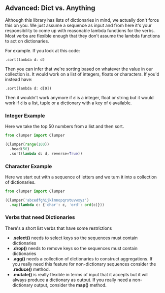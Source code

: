 ## Advanced: Dict vs. Anything

Although this library has lists of dictionaries in mind,
we actually don't force this on you. We just assume a sequence
as input and from here it's your responsibility to come up
with reasonable lambda functions for the verbs. Most verbs are flexible enough that they don't assume the lambda functions to act on dictionaries.

For example. If you look at this code:

```
.sort(lambda d: d)
```

Then you can infer that we're sorting based on whatever
the value in our collection is. It would work on a list
of integers, floats or characters. If you'd instead have:

```
.sort(lambda d: d[0])
```

Then it wouldn't work anymore if `d` is a integer, float
or string but it would work if `d` is a list, tuple or a
dictionary with a key of `0` available.


### Integer Example

Here we take the top 50 numbers from a list and then sort.

```python
from clumper import Clumper

(Clumper(range(100))
  .head(50)
  .sort(lambda d: d, reverse=True))
```

### Character Example

Here we start out with a sequence of letters
and we turn it into a collection of dictionaries.

```python
from clumper import Clumper

(Clumper('abcedfghijklmnopqrstuvwxyz')
  .map(lambda c: {'char': c, 'ord': ord(c)}))
```

### Verbs that need Dictionaries

There's a short list verbs that have some restrictions

- **.select()** needs to select keys so the sequences must contain dictionaries
- **.drop()** needs to remove keys so the sequences must contain dictionaries
- **.agg()** needs a collection of dictionaries to construct aggregations. If you
really need this feature for non-dictionary sequences consider the **.reduce()** method.
- **.mutate()** is really flexible in terms of input that it
accepts but it will always produce a dictionary as output.
If you really need a non-dictionary output, consider the **map()** method.
